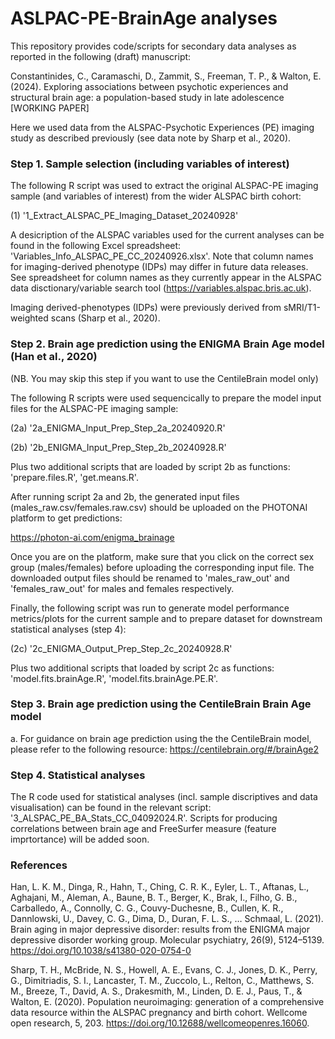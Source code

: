 # ASLPAC-PE-BrainAge analyses

This repository provides code/scripts for secondary data analyses as reported in the following (draft) manuscript: 

Constantinides, C., Caramaschi, D., Zammit, S., Freeman, T. P., &amp; Walton, E. (2024). Exploring associations between psychotic experiences and structural brain age: a population-based study in late adolescence [WORKING PAPER]

Here we used data from the ALSPAC-Psychotic Experiences (PE) imaging study as described previously (see data note by Sharp et al., 2020). 

### Step 1. Sample selection (including variables of interest)

The following R script was used to extract the original ALSPAC-PE imaging sample (and variables of interest) from the wider ALSPAC birth cohort: 

(1) '1_Extract_ALSPAC_PE_Imaging_Dataset_20240928'

A desicription of the ALSPAC variables used for the current analyses can be found in the following Excel spreadsheet: 'Variables_Info_ALSPAC_PE_CC_20240926.xlsx'. Note that column names for imaging-derived phenotype (IDPs) may differ in future data releases. See spreadsheet for column names as they currently appear in the ALSPAC data disctionary/variable search tool (https://variables.alspac.bris.ac.uk).

Imaging derived-phenotypes (IDPs) were previously derived from sMRI/T1-weighted scans (Sharp et al., 2020). 

### Step 2. Brain age prediction using the ENIGMA Brain Age model (Han et al., 2020) 
(NB. You may skip this step if you want to use the CentileBrain model only)

The following R scripts were used sequencically to prepare the model input files for the ALSPAC-PE imaging sample:

(2a) '2a_ENIGMA_Input_Prep_Step_2a_20240920.R' 

(2b) '2b_ENIGMA_Input_Prep_Step_2b_20240928.R'

Plus two additional scripts that are loaded by script 2b as functions:
'prepare.files.R',
'get.means.R'.

After running script 2a and 2b, the generated input files (males_raw.csv/females.raw.csv) should be uploaded on the PHOTONAI platform to get predictions: 

https://photon-ai.com/enigma_brainage

Once you are on the platform, make sure that you click on the correct sex group (males/females) before uploading the corresponding input file. The downloaded output files should be renamed to 'males_raw_out' and 'females_raw_out' for males and females respectively. 

Finally, the following script was run to generate model performance metrics/plots for the current sample and to prepare dataset for downstream statistical analyses (step 4):

(2c) '2c_ENIGMA_Output_Prep_Step_2c_20240928.R'

Plus two additional scripts that loaded by script 2c as functions: 'model.fits.brainAge.R', 
'model.fits.brainAge.PE.R'.

### Step 3. Brain age prediction using the CentileBrain Brain Age model

a. For guidance on brain age prediction using the the CentileBrain model, please refer to the following resource: https://centilebrain.org/#/brainAge2

### Step 4. Statistical analyses

The R code used for statistical analyses (incl. sample discriptives and data visualisation) can be found in the relevant script: '3_ALSPAC_PE_BA_Stats_CC_04092024.R'. Scripts for producing correlations between brain age and FreeSurfer measure (feature imprtortance) will be added soon. 

### References

Han, L. K. M., Dinga, R., Hahn, T., Ching, C. R. K., Eyler, L. T., Aftanas, L., Aghajani, M., Aleman, A., Baune, B. T., Berger, K., Brak, I., Filho, G. B., Carballedo, A., Connolly, C. G., Couvy-Duchesne, B., Cullen, K. R., Dannlowski, U., Davey, C. G., Dima, D., Duran, F. L. S., … Schmaal, L. (2021). Brain aging in major depressive disorder: results from the ENIGMA major depressive disorder working group. Molecular psychiatry, 26(9), 5124–5139. https://doi.org/10.1038/s41380-020-0754-0

Sharp, T. H., McBride, N. S., Howell, A. E., Evans, C. J., Jones, D. K., Perry, G., Dimitriadis, S. I., Lancaster, T. M., Zuccolo, L., Relton, C., Matthews, S. M., Breeze, T., David, A. S., Drakesmith, M., Linden, D. E. J., Paus, T., & Walton, E. (2020). Population neuroimaging: generation of a comprehensive data resource within the ALSPAC pregnancy and birth cohort. Wellcome open research, 5, 203. https://doi.org/10.12688/wellcomeopenres.16060.


